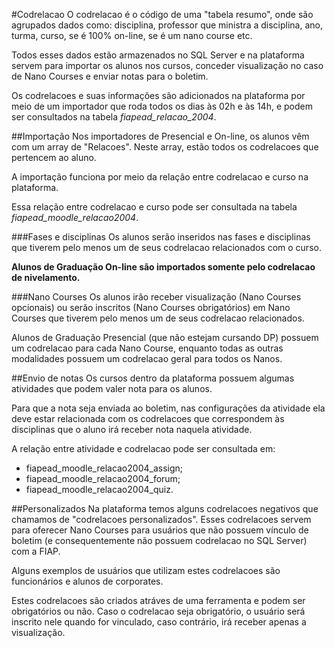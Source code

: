 #Codrelacao
O codrelacao é o código de uma "tabela resumo", onde são agrupados dados como:
disciplina, professor que ministra a disciplina, ano, turma, curso, se é 100%
on-line, se é um nano course etc.

Todos esses dados estão armazenados no SQL Server e na plataforma servem para
importar os alunos nos cursos, conceder visualização no caso de Nano Courses e
enviar notas para o boletim.

Os codrelacoes e suas informações são adicionados na plataforma por meio de um
importador que roda todos os dias às 02h e às 14h, e podem ser consultados na tabela
*fiapead_relacao_2004*.

##Importação
Nos importadores de Presencial e On-line, os alunos vêm com um array de "Relacoes".
Neste array, estão todos os codrelacoes que pertencem ao aluno.

A importação funciona por meio da relação entre codrelacao e curso na plataforma.

Essa relação entre codrelacao e curso pode ser consultada na tabela
*fiapead_moodle_relacao2004*.

###Fases e disciplinas
Os alunos serão inseridos nas fases e disciplinas que tiverem pelo menos um de seus
codrelacao relacionados com o curso.
 
**Alunos de Graduação On-line são importados somente pelo codrelacao de nivelamento.**

###Nano Courses
Os alunos irão receber visualização (Nano Courses opcionais) ou serão inscritos (Nano
Courses obrigatórios) em Nano Courses que tiverem pelo menos um de seus codrelacao
relacionados.

Alunos de Graduação Presencial (que não estejam cursando DP) possuem um codrelacao para
cada Nano Course, enquanto todas as outras modalidades possuem um codrelacao geral para
todos os Nanos.

##Envio de notas
Os cursos dentro da plataforma possuem algumas atividades que podem valer nota para os
alunos.

Para que a nota seja enviada ao boletim, nas configurações da atividade ela deve estar
relacionada com os codrelacoes que correspondem às disciplinas que o aluno irá receber
nota naquela atividade.

A relação entre atividade e codrelacao pode ser consultada em:

- fiapead_moodle_relacao2004_assign;
- fiapead_moodle_relacao2004_forum;
- fiapead_moodle_relacao2004_quiz.

##Personalizados
Na plataforma temos alguns codrelacoes negativos que chamamos de "codrelacoes
personalizados". Esses codrelacoes servem para oferecer Nano Courses para usuários que
não possuem vínculo de boletim (e consequentemente não possuem codrelacao no SQL Server)
com a FIAP.

Alguns exemplos de usuários que utilizam estes codrelacoes são funcionários e
alunos de corporates.

Estes codrelacoes são criados atráves de uma ferramenta e podem ser obrigatórios
ou não. Caso o codrelacao seja obrigatório, o usuário será inscrito nele quando for vinculado,
caso contrário, irá receber apenas a visualização.